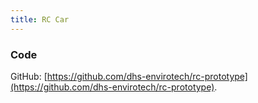```yaml
---
title: RC Car
---
```


### Code
GitHub: [https://github.com/dhs-envirotech/rc-prototype](https://github.com/dhs-envirotech/rc-prototype).